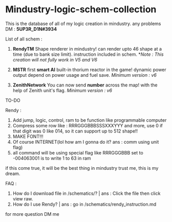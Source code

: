 # Mindustry-logic-schem-collection
This is the database of all of my logic creation in mindustry. any problems DM : **5UP3R_D1N#3934**

List of all schem : 

1. **RendyTM**
Shape renderer in mindustry!
can render upto 46 shape at a time (due to bank size limit).
instruction included in schem.
**Note : This creation will not fully work in V5 and V6*

2. **MSTR**
first **smart AI** built-in thorium reactor in the game!
dynamic power output depend on power usage and fuel save.
*Minimum version : v6*

3. **ZenithNetwork**
You can now send **number** across the map!
with the help of Zenith unit's flag.
*Minimum version : v6*

TO-DO

Rendy :
1. Add jump, logic, control, ram to be function like programmable computer
2. Compress some row like : RRRGGGBBBSSSXXXYYY and more, use 0 if that digit was 0 like 014, so it can support up to 512 shape!!
3. MAKE FONT!!!
4. Of course INTERNET(lol how am I gonna do it? ans : comm using unit flag)
5. all command will be using special flag like RRRGGGBBB set to -004063001 is to write 1 to 63 in ram

if this come true, it will be the best thing in mindustry trust me, this is my dream.

FAQ :
1. How do I download file in /schematics/? | ans : Click the file then click view raw.
2. How do I use Rendy? | ans : go in /schematics/rendy_instruction.md

for more question DM me
